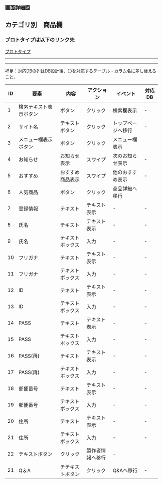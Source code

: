 ### 画面詳細図
## カテゴリ別　商品欄
### プロトタイプは以下のリンク先
[プロトタイプ](https://www.figma.com/file/5bAHMcKrDB8THLNT72si3d/%E7%94%BB%E9%9D%A2?node-id=53%3A85)
*****

*****
補足：対応DBの列はDB設計後、〇を対応するテーブル・カラム名に差し替えること。

|ID|要素|内容|アクション|イベント|対応DB|
|--|----|----|----------|--------|-----|
|1|検索テキスト表示ボタン|ボタン|クリック|検索欄表示|-|
|2|サイト名|テキストボタン|クリック|トップページへ移行|-    |
|3|メニュー欄表示ボタン|ボタン|クリック|メニュー欄表示||
|4|お知らせ|お知らせ表示|スワイプ|次のお知らせ表示|-|
|5|おすすめ|おすすめ商品表示|スワイプ|他のおすすめ表示|-|
|6|人気商品|ボタン|クリック|商品詳細へ移行||
|7|登録情報|テキスト|テキスト表示|-|-|
|8|氏名|テキスト|テキスト表示|-|-|
|9|氏名|テキストボックス|入力|-|-|
|10|フリガナ|テキスト|テキスト表示|-|-|
|11|フリガナ|テキストボックス|入力|-|-|
|12|ID|テキスト|テキスト表示|-|-|
|13|ID|テキストボックス|入力|-|-|
|14|PASS|テキスト|テキスト表示|-|-|
|15|PASS|テキストボックス|入力|-|-|
|16|PASS(再)|テキスト|テキスト表示|-|-|
|17|PASS(再)|テキストボックス|入力|-|-|
|18|郵便番号|テキスト|テキスト表示|-|-|
|19|郵便番号|テキストボックス|入力|-|-|
|20|住所|テキスト|テキスト表示|-|-|
|21|住所|テキストボックス|入力|-|-|
|22|テキストボタン|クリック|製作者情報へ移行|-    |
|21|Q＆A|チテキストボタン|クリック|Q&Aへ移行|-|



